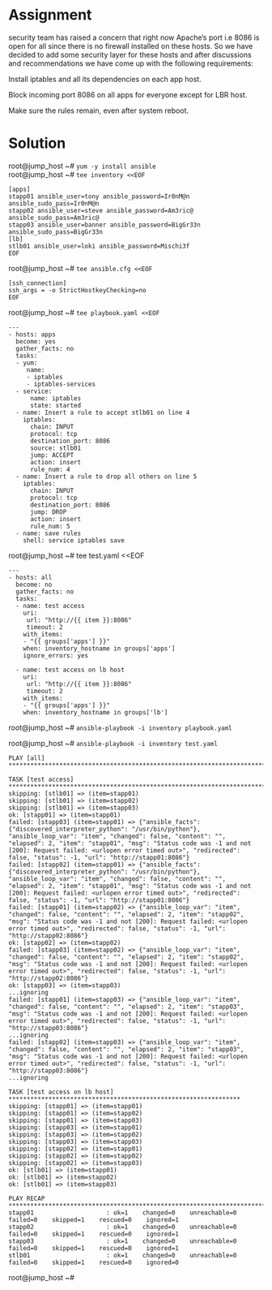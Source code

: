 # Assignment

security team has raised a concern that right now Apache’s port i.e 8086 is open for all since there is no firewall installed on these hosts. So we have decided to add some security layer for these hosts and after discussions and recommendations we have come up with the following requirements:



Install iptables and all its dependencies on each app host.

Block incoming port 8086 on all apps for everyone except for LBR host.

Make sure the rules remain, even after system reboot.

# Solution
root@jump_host ~# `yum -y install ansible`  
root@jump_host ~# `tee inventory <<EOF`
```                                      
[apps]
stapp01 ansible_user=tony ansible_password=Ir0nM@n ansible_sudo_pass=Ir0nM@n
stapp02 ansible_user=steve ansible_password=Am3ric@ ansible_sudo_pass=Am3ric@
stapp03 ansible_user=banner ansible_password=BigGr33n ansible_sudo_pass=BigGr33n
[lb]
stlb01 ansible_user=loki ansible_password=Mischi3f                                     
EOF
```
root@jump_host ~# `tee ansible.cfg <<EOF`
```
[ssh_connection]
ssh_args = -o StrictHostkeyChecking=no
EOF
```                                        
root@jump_host ~# `tee playbook.yaml <<EOF`
```
---
- hosts: apps
  become: yes
  gather_facts: no
  tasks:
  - yum:
     name:
     - iptables
     - iptables-services
  - service:
      name: iptables
      state: started
  - name: Insert a rule to accept stlb01 on line 4
    iptables:
      chain: INPUT
      protocol: tcp
      destination_port: 8086
      source: stlb01
      jump: ACCEPT
      action: insert
      rule_num: 4
  - name: Insert a rule to drop all others on line 5
    iptables:
      chain: INPUT
      protocol: tcp
      destination_port: 8086
      jump: DROP
      action: insert
      rule_num: 5
  - name: save rules
    shell: service iptables save                                         
```
root@jump_host ~# tee test.yaml <<EOF
```
---
- hosts: all
  become: no
  gather_facts: no
  tasks:
  - name: test access
    uri:
     url: "http://{{ item }}:8086"
     timeout: 2
    with_items: 
    - "{{ groups['apps'] }}"
    when: inventory_hostname in groups['apps']
    ignore_errors: yes

  - name: test access on lb host
    uri:
     url: "http://{{ item }}:8086"
     timeout: 2
    with_items:
    - "{{ groups['apps'] }}"
    when: inventory_hostname in groups['lb']                                         
```                                          
root@jump_host ~# `ansible-playbook -i inventory playbook.yaml`  
                                         
root@jump_host ~# `ansible-playbook -i inventory test.yaml `
```
PLAY [all] ***********************************************************************************

TASK [test access] ***************************************************************************
skipping: [stlb01] => (item=stapp01) 
skipping: [stlb01] => (item=stapp02) 
skipping: [stlb01] => (item=stapp03) 
ok: [stapp01] => (item=stapp01)
failed: [stapp03] (item=stapp01) => {"ansible_facts": {"discovered_interpreter_python": "/usr/bin/python"}, "ansible_loop_var": "item", "changed": false, "content": "", "elapsed": 2, "item": "stapp01", "msg": "Status code was -1 and not [200]: Request failed: <urlopen error timed out>", "redirected": false, "status": -1, "url": "http://stapp01:8086"}
failed: [stapp02] (item=stapp01) => {"ansible_facts": {"discovered_interpreter_python": "/usr/bin/python"}, "ansible_loop_var": "item", "changed": false, "content": "", "elapsed": 2, "item": "stapp01", "msg": "Status code was -1 and not [200]: Request failed: <urlopen error timed out>", "redirected": false, "status": -1, "url": "http://stapp01:8086"}
failed: [stapp01] (item=stapp02) => {"ansible_loop_var": "item", "changed": false, "content": "", "elapsed": 2, "item": "stapp02", "msg": "Status code was -1 and not [200]: Request failed: <urlopen error timed out>", "redirected": false, "status": -1, "url": "http://stapp02:8086"}
ok: [stapp02] => (item=stapp02)
failed: [stapp03] (item=stapp02) => {"ansible_loop_var": "item", "changed": false, "content": "", "elapsed": 2, "item": "stapp02", "msg": "Status code was -1 and not [200]: Request failed: <urlopen error timed out>", "redirected": false, "status": -1, "url": "http://stapp02:8086"}
ok: [stapp03] => (item=stapp03)
...ignoring
failed: [stapp01] (item=stapp03) => {"ansible_loop_var": "item", "changed": false, "content": "", "elapsed": 2, "item": "stapp03", "msg": "Status code was -1 and not [200]: Request failed: <urlopen error timed out>", "redirected": false, "status": -1, "url": "http://stapp03:8086"}
...ignoring
failed: [stapp02] (item=stapp03) => {"ansible_loop_var": "item", "changed": false, "content": "", "elapsed": 2, "item": "stapp03", "msg": "Status code was -1 and not [200]: Request failed: <urlopen error timed out>", "redirected": false, "status": -1, "url": "http://stapp03:8086"}
...ignoring

TASK [test access on lb host] ****************************************************************
skipping: [stapp01] => (item=stapp01) 
skipping: [stapp01] => (item=stapp02) 
skipping: [stapp01] => (item=stapp03) 
skipping: [stapp03] => (item=stapp01) 
skipping: [stapp03] => (item=stapp02) 
skipping: [stapp03] => (item=stapp03) 
skipping: [stapp02] => (item=stapp01) 
skipping: [stapp02] => (item=stapp02) 
skipping: [stapp02] => (item=stapp03) 
ok: [stlb01] => (item=stapp01)
ok: [stlb01] => (item=stapp02)
ok: [stlb01] => (item=stapp03)

PLAY RECAP ***********************************************************************************
stapp01                    : ok=1    changed=0    unreachable=0    failed=0    skipped=1    rescued=0    ignored=1   
stapp02                    : ok=1    changed=0    unreachable=0    failed=0    skipped=1    rescued=0    ignored=1   
stapp03                    : ok=1    changed=0    unreachable=0    failed=0    skipped=1    rescued=0    ignored=1   
stlb01                     : ok=1    changed=0    unreachable=0    failed=0    skipped=1    rescued=0    ignored=0   
```
root@jump_host ~#                                          
                                         
